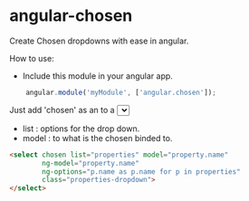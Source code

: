 angular-chosen
==============

Create Chosen dropdowns with ease in angular.

How to use:

* Include this module in your angular app.
```JavaScript
	angular.module('myModule', ['angular.chosen']);
```

Just add 'chosen' as an to a <select> to convert it to a chosen drop down.
* list : options for the drop down.
* model : to what is the chosen binded to.

```HTML
<select chosen list="properties" model="property.name"
        ng-model="property.name"
        ng-options="p.name as p.name for p in properties"
        class="properties-dropdown">
</select>
```
